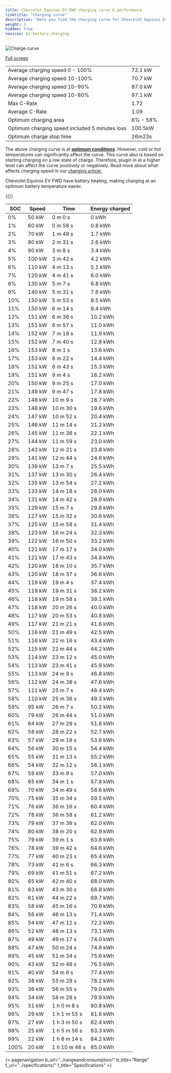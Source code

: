 ```yaml
---
title: Chevrolet Equinox EV FWD charging curve & performance
linktitle: "Charging curve"
description: "Here you find the charging curve for Chevrolet Equinox EV FWD."
weight: 3
hidden: true
navicon: bi-battery-charging
---
```

<!-- markdownlint-disable MD033 -->
<img src="/images/models/chevrolet/equinox_ev/equinox_ev_fwd/chargingcurve.svg" alt="Charge curve" class="img-fluid">

[Full screen](/images/models/chevrolet/equinox_ev/equinox_ev_fwd/chargingcurve.svg)


<table class="table table-striped border">
<tbody>
<tr>
<td>Average charging speed 0 - 100%</td><td>72.1 kW</td>
</tr>
<tr>
<td>Average charging speed 10-100%</td><td>70.7 kW</td>
</tr>
<tr>
<td>Average charging speed 10-90%</td><td>87.0 kW</td>
</tr>
<tr>
<td>Average charging speed 10-80%</td><td>97.1 kW</td>
</tr>
<tr>
<td>Max C-Rate</td><td>1.72</td>
</tr>
<tr>
<td>Average C-Rate</td><td>1.09</td>
</tr>
<tr>
<td>Optimum charging area</td><td>6% - 58%</td>
</tr>
<tr>
<td>Optimum charging speed included 5 minutes loss</td><td>100.5kW</td>
</tr>
<tr>
<td>Optimum charge stop time</td><td>26m23s</td>
</tr>
</tbody>
</table>


The above charging curve is at **[optimum conditions](../../../../../technology/battery/charging/#temperature)**. However, cold or hot temperatures can significantly affect the curve. This curve also is based on starting charging on a low state of charge. Therefore, plugin in at a higher level can affect the curve positively or negatively. Read more about what affects charging speed in our [charging article.](../../../../../technology/battery/charging/)


Chevrolet Equinox EV FWD have battery heating, making charging at an optimum battery temperature easier.


{{<evkxdisplayaddarticle />}}
<table class="table table-striped border">
<thead>
<tr><th>SOC</th><th>Speed</th><th>Time</th><th>Energy charged</th></tr>
</thead>
<tbody>
<tr>
<td>0%</td><td>50 kW</td><td> 0 m 0 s </td><td>0 kWh </td>
</tr>
<tr>
<td>1%</td><td>60 kW</td><td> 0 m 58 s </td><td>0.8 kWh </td>
</tr>
<tr>
<td>2%</td><td>70 kW</td><td> 1 m 48 s </td><td>1.7 kWh </td>
</tr>
<tr>
<td>3%</td><td>80 kW</td><td> 2 m 31 s </td><td>2.6 kWh </td>
</tr>
<tr>
<td>4%</td><td>90 kW</td><td> 3 m 8 s </td><td>3.4 kWh </td>
</tr>
<tr>
<td>5%</td><td>100 kW</td><td> 3 m 42 s </td><td>4.2 kWh </td>
</tr>
<tr>
<td>6%</td><td>110 kW</td><td> 4 m 13 s </td><td>5.1 kWh </td>
</tr>
<tr>
<td>7%</td><td>120 kW</td><td> 4 m 41 s </td><td>6.0 kWh </td>
</tr>
<tr>
<td>8%</td><td>130 kW</td><td> 5 m 7 s </td><td>6.8 kWh </td>
</tr>
<tr>
<td>9%</td><td>140 kW</td><td> 5 m 31 s </td><td>7.6 kWh </td>
</tr>
<tr>
<td>10%</td><td>150 kW</td><td> 5 m 53 s </td><td>8.5 kWh </td>
</tr>
<tr>
<td>11%</td><td>150 kW</td><td> 6 m 14 s </td><td>9.4 kWh </td>
</tr>
<tr>
<td>12%</td><td>151 kW</td><td> 6 m 36 s </td><td>10.2 kWh </td>
</tr>
<tr>
<td>13%</td><td>151 kW</td><td> 6 m 57 s </td><td>11.0 kWh </td>
</tr>
<tr>
<td>14%</td><td>152 kW</td><td> 7 m 18 s </td><td>11.9 kWh </td>
</tr>
<tr>
<td>15%</td><td>152 kW</td><td> 7 m 40 s </td><td>12.8 kWh </td>
</tr>
<tr>
<td>16%</td><td>153 kW</td><td> 8 m 1 s </td><td>13.6 kWh </td>
</tr>
<tr>
<td>17%</td><td>153 kW</td><td> 8 m 22 s </td><td>14.4 kWh </td>
</tr>
<tr>
<td>18%</td><td>152 kW</td><td> 8 m 43 s </td><td>15.3 kWh </td>
</tr>
<tr>
<td>19%</td><td>151 kW</td><td> 9 m 4 s </td><td>16.2 kWh </td>
</tr>
<tr>
<td>20%</td><td>150 kW</td><td> 9 m 25 s </td><td>17.0 kWh </td>
</tr>
<tr>
<td>21%</td><td>149 kW</td><td> 9 m 47 s </td><td>17.8 kWh </td>
</tr>
<tr>
<td>22%</td><td>148 kW</td><td> 10 m 9 s </td><td>18.7 kWh </td>
</tr>
<tr>
<td>23%</td><td>148 kW</td><td> 10 m 30 s </td><td>19.6 kWh </td>
</tr>
<tr>
<td>24%</td><td>147 kW</td><td> 10 m 52 s </td><td>20.4 kWh </td>
</tr>
<tr>
<td>25%</td><td>146 kW</td><td> 11 m 14 s </td><td>21.2 kWh </td>
</tr>
<tr>
<td>26%</td><td>145 kW</td><td> 11 m 36 s </td><td>22.1 kWh </td>
</tr>
<tr>
<td>27%</td><td>144 kW</td><td> 11 m 59 s </td><td>23.0 kWh </td>
</tr>
<tr>
<td>28%</td><td>143 kW</td><td> 12 m 21 s </td><td>23.8 kWh </td>
</tr>
<tr>
<td>29%</td><td>141 kW</td><td> 12 m 44 s </td><td>24.6 kWh </td>
</tr>
<tr>
<td>30%</td><td>139 kW</td><td> 13 m 7 s </td><td>25.5 kWh </td>
</tr>
<tr>
<td>31%</td><td>137 kW</td><td> 13 m 30 s </td><td>26.4 kWh </td>
</tr>
<tr>
<td>32%</td><td>135 kW</td><td> 13 m 54 s </td><td>27.2 kWh </td>
</tr>
<tr>
<td>33%</td><td>133 kW</td><td> 14 m 18 s </td><td>28.0 kWh </td>
</tr>
<tr>
<td>34%</td><td>131 kW</td><td> 14 m 42 s </td><td>28.9 kWh </td>
</tr>
<tr>
<td>35%</td><td>129 kW</td><td> 15 m 7 s </td><td>29.8 kWh </td>
</tr>
<tr>
<td>36%</td><td>127 kW</td><td> 15 m 32 s </td><td>30.6 kWh </td>
</tr>
<tr>
<td>37%</td><td>125 kW</td><td> 15 m 58 s </td><td>31.4 kWh </td>
</tr>
<tr>
<td>38%</td><td>123 kW</td><td> 16 m 24 s </td><td>32.3 kWh </td>
</tr>
<tr>
<td>39%</td><td>122 kW</td><td> 16 m 50 s </td><td>33.2 kWh </td>
</tr>
<tr>
<td>40%</td><td>121 kW</td><td> 17 m 17 s </td><td>34.0 kWh </td>
</tr>
<tr>
<td>41%</td><td>121 kW</td><td> 17 m 43 s </td><td>34.8 kWh </td>
</tr>
<tr>
<td>42%</td><td>120 kW</td><td> 18 m 10 s </td><td>35.7 kWh </td>
</tr>
<tr>
<td>43%</td><td>120 kW</td><td> 18 m 37 s </td><td>36.6 kWh </td>
</tr>
<tr>
<td>44%</td><td>119 kW</td><td> 19 m 4 s </td><td>37.4 kWh </td>
</tr>
<tr>
<td>45%</td><td>119 kW</td><td> 19 m 31 s </td><td>38.2 kWh </td>
</tr>
<tr>
<td>46%</td><td>118 kW</td><td> 19 m 58 s </td><td>39.1 kWh </td>
</tr>
<tr>
<td>47%</td><td>118 kW</td><td> 20 m 26 s </td><td>40.0 kWh </td>
</tr>
<tr>
<td>48%</td><td>117 kW</td><td> 20 m 53 s </td><td>40.8 kWh </td>
</tr>
<tr>
<td>49%</td><td>117 kW</td><td> 21 m 21 s </td><td>41.6 kWh </td>
</tr>
<tr>
<td>50%</td><td>116 kW</td><td> 21 m 49 s </td><td>42.5 kWh </td>
</tr>
<tr>
<td>51%</td><td>116 kW</td><td> 22 m 16 s </td><td>43.4 kWh </td>
</tr>
<tr>
<td>52%</td><td>115 kW</td><td> 22 m 44 s </td><td>44.2 kWh </td>
</tr>
<tr>
<td>53%</td><td>114 kW</td><td> 23 m 12 s </td><td>45.0 kWh </td>
</tr>
<tr>
<td>54%</td><td>113 kW</td><td> 23 m 41 s </td><td>45.9 kWh </td>
</tr>
<tr>
<td>55%</td><td>113 kW</td><td> 24 m 9 s </td><td>46.8 kWh </td>
</tr>
<tr>
<td>56%</td><td>112 kW</td><td> 24 m 38 s </td><td>47.6 kWh </td>
</tr>
<tr>
<td>57%</td><td>111 kW</td><td> 25 m 7 s </td><td>48.4 kWh </td>
</tr>
<tr>
<td>58%</td><td>110 kW</td><td> 25 m 36 s </td><td>49.3 kWh </td>
</tr>
<tr>
<td>59%</td><td>95 kW</td><td> 26 m 7 s </td><td>50.2 kWh </td>
</tr>
<tr>
<td>60%</td><td>79 kW</td><td> 26 m 44 s </td><td>51.0 kWh </td>
</tr>
<tr>
<td>61%</td><td>64 kW</td><td> 27 m 29 s </td><td>51.8 kWh </td>
</tr>
<tr>
<td>62%</td><td>58 kW</td><td> 28 m 22 s </td><td>52.7 kWh </td>
</tr>
<tr>
<td>63%</td><td>57 kW</td><td> 29 m 18 s </td><td>53.6 kWh </td>
</tr>
<tr>
<td>64%</td><td>56 kW</td><td> 30 m 15 s </td><td>54.4 kWh </td>
</tr>
<tr>
<td>65%</td><td>55 kW</td><td> 31 m 13 s </td><td>55.2 kWh </td>
</tr>
<tr>
<td>66%</td><td>54 kW</td><td> 32 m 12 s </td><td>56.1 kWh </td>
</tr>
<tr>
<td>67%</td><td>59 kW</td><td> 33 m 9 s </td><td>57.0 kWh </td>
</tr>
<tr>
<td>68%</td><td>65 kW</td><td> 34 m 1 s </td><td>57.8 kWh </td>
</tr>
<tr>
<td>69%</td><td>70 kW</td><td> 34 m 49 s </td><td>58.6 kWh </td>
</tr>
<tr>
<td>70%</td><td>75 kW</td><td> 35 m 34 s </td><td>59.5 kWh </td>
</tr>
<tr>
<td>71%</td><td>76 kW</td><td> 36 m 16 s </td><td>60.4 kWh </td>
</tr>
<tr>
<td>72%</td><td>78 kW</td><td> 36 m 58 s </td><td>61.2 kWh </td>
</tr>
<tr>
<td>73%</td><td>79 kW</td><td> 37 m 39 s </td><td>62.0 kWh </td>
</tr>
<tr>
<td>74%</td><td>80 kW</td><td> 38 m 20 s </td><td>62.9 kWh </td>
</tr>
<tr>
<td>75%</td><td>79 kW</td><td> 39 m 1 s </td><td>63.8 kWh </td>
</tr>
<tr>
<td>76%</td><td>78 kW</td><td> 39 m 42 s </td><td>64.6 kWh </td>
</tr>
<tr>
<td>77%</td><td>77 kW</td><td> 40 m 23 s </td><td>65.4 kWh </td>
</tr>
<tr>
<td>78%</td><td>73 kW</td><td> 41 m 6 s </td><td>66.3 kWh </td>
</tr>
<tr>
<td>79%</td><td>69 kW</td><td> 41 m 51 s </td><td>67.2 kWh </td>
</tr>
<tr>
<td>80%</td><td>65 kW</td><td> 42 m 40 s </td><td>68.0 kWh </td>
</tr>
<tr>
<td>81%</td><td>63 kW</td><td> 43 m 30 s </td><td>68.8 kWh </td>
</tr>
<tr>
<td>82%</td><td>61 kW</td><td> 44 m 22 s </td><td>69.7 kWh </td>
</tr>
<tr>
<td>83%</td><td>58 kW</td><td> 45 m 16 s </td><td>70.6 kWh </td>
</tr>
<tr>
<td>84%</td><td>56 kW</td><td> 46 m 13 s </td><td>71.4 kWh </td>
</tr>
<tr>
<td>85%</td><td>54 kW</td><td> 47 m 12 s </td><td>72.2 kWh </td>
</tr>
<tr>
<td>86%</td><td>52 kW</td><td> 48 m 13 s </td><td>73.1 kWh </td>
</tr>
<tr>
<td>87%</td><td>49 kW</td><td> 49 m 17 s </td><td>74.0 kWh </td>
</tr>
<tr>
<td>88%</td><td>47 kW</td><td> 50 m 24 s </td><td>74.8 kWh </td>
</tr>
<tr>
<td>89%</td><td>45 kW</td><td> 51 m 34 s </td><td>75.6 kWh </td>
</tr>
<tr>
<td>90%</td><td>43 kW</td><td> 52 m 48 s </td><td>76.5 kWh </td>
</tr>
<tr>
<td>91%</td><td>40 kW</td><td> 54 m 6 s </td><td>77.4 kWh </td>
</tr>
<tr>
<td>92%</td><td>38 kW</td><td> 55 m 28 s </td><td>78.2 kWh </td>
</tr>
<tr>
<td>93%</td><td>36 kW</td><td> 56 m 55 s </td><td>79.0 kWh </td>
</tr>
<tr>
<td>94%</td><td>34 kW</td><td> 58 m 28 s </td><td>79.9 kWh </td>
</tr>
<tr>
<td>95%</td><td>31 kW</td><td>1 h 0 m 8 s </td><td>80.8 kWh </td>
</tr>
<tr>
<td>96%</td><td>29 kW</td><td>1 h 1 m 55 s </td><td>81.6 kWh </td>
</tr>
<tr>
<td>97%</td><td>27 kW</td><td>1 h 3 m 50 s </td><td>82.4 kWh </td>
</tr>
<tr>
<td>98%</td><td>25 kW</td><td>1 h 5 m 56 s </td><td>83.3 kWh </td>
</tr>
<tr>
<td>99%</td><td>22 kW</td><td>1 h 8 m 14 s </td><td>84.2 kWh </td>
</tr>
<tr>
<td>100%</td><td>20 kW</td><td>1 h 10 m 46 s </td><td>85.0 kWh </td>
</tr>
</tbody>
</table>


{< pagenavigation b_url="../rangeandconsumption/" b_title="Range" f_url="../specifications/" f_title="Specifications" >}
